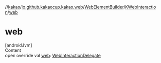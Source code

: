 //[kakao](../../../../index.md)/[io.github.kakaocup.kakao.web](../../index.md)/[WebElementBuilder](../index.md)/[KWebInteraction](index.md)/[web](web.md)



# web  
[androidJvm]  
Content  
open override val [web](web.md): [WebInteractionDelegate](../../../io.github.kakaocup.kakao.delegate/-web-interaction-delegate/index.md)  



